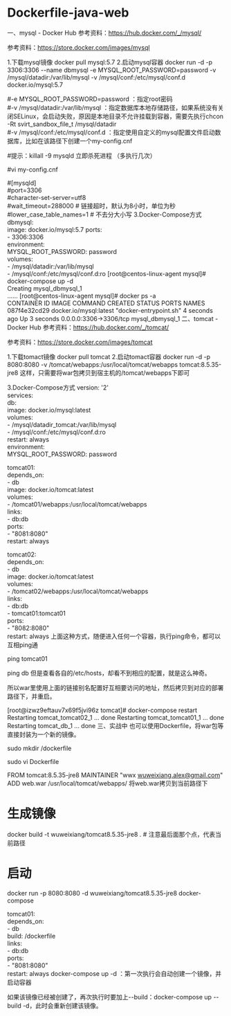 # Dockerfile-java-web
一、mysql - Docker Hub
参考资料：https://hub.docker.com/_/mysql/

参考资料：https://store.docker.com/images/mysql

1.下载mysql镜像
docker pull mysql:5.7
2.启动mysql容器
docker run -d -p 3306:3306 --name dbmysql -e MYSQL_ROOT_PASSWORD=password -v /mysql/datadir:/var/lib/mysql -v /mysql/conf:/etc/mysql/conf.d  docker.io/mysql:5.7


#-e MYSQL_ROOT_PASSWORD=password ：指定root密码  
#-v /mysql/datadir:/var/lib/mysql ：指定数据库本地存储路径，如果系统没有关闭SELinux，会启动失败，原因是本地目录不允许挂载到容器，需要先执行chcon -Rt svirt_sandbox_file_t /mysql/datadir  
#-v /mysql/conf:/etc/mysql/conf.d ：指定使用自定义的mysql配置文件启动数据库，比如在该路径下创建一个my-config.cnf  

#提示：killall -9 mysqld 立即杀死进程 （多执行几次）
  

#vi my-config.cnf  

#[mysqld]  
#port=3306  
#character-set-server=utf8  
#wait_timeout=288000  # 链接超时，默认为8小时，单位为秒
#lower_case_table_names=1 # 不去分大小写
3.Docker-Compose方式
dbmysql:  
  image: docker.io/mysql:5.7
  ports:  
    - 3306:3306  
  environment:  
    MYSQL_ROOT_PASSWORD: password  
  volumes:  
    - /mysql/datadir:/var/lib/mysql  
    - /mysql/conf:/etc/mysql/conf.d:ro
[root@centos-linux-agent mysql]# docker-compose up -d  
Creating mysql_dbmysql_1  
……
[root@centos-linux-agent mysql]# docker ps -a  
CONTAINER ID        IMAGE                    COMMAND                  CREATED             STATUS              PORTS                    NAMES  
087f4e32cd29        docker.io/mysql:latest   "docker-entrypoint.sh"   4 seconds ago       Up 3 seconds        0.0.0.0:3306->3306/tcp   mysql_dbmysql_1
二、tomcat - Docker Hub
参考资料：https://hub.docker.com/_/tomcat/

参考资料：https://store.docker.com/images/tomcat

1.下载tomact镜像
docker pull tomcat
2.启动tomact容器
docker run -d -p 8080:8080 -v /tomcat/webapps:/usr/local/tomcat/webapps tomcat:8.5.35-jre8
这样，只需要将war包拷贝到宿主机的/tomcat/webapps下即可

3.Docker-Compose方式
version: '2'  
services:  
   db:  
     image: docker.io/mysql:latest  
     volumes:  
       - /mysql/datadir_tomcat:/var/lib/mysql  
       - /mysql/conf:/etc/mysql/conf.d:ro  
     restart: always  
     environment:  
       MYSQL_ROOT_PASSWORD: password  

   tomcat01:  
     depends_on:  
       - db  
     image: docker.io/tomcat:latest  
     volumes:  
       - /tomcat01/webapps:/usr/local/tomcat/webapps  
     links:  
       - db:db  
     ports:  
       - "8081:8080"  
     restart: always  

   tomcat02:  
     depends_on:  
       - db  
     image: docker.io/tomcat:latest  
     volumes:  
       - /tomcat02/webapps:/usr/local/tomcat/webapps  
     links:  
       - db:db  
       - tomcat01:tomcat01  
     ports:  
       - "8082:8080"  
     restart: always
上面这种方式，随便进入任何一个容器，执行ping命令，都可以互相ping通

ping tomcat01

ping db
但是查看各自的/etc/hosts，却看不到相应的配置，就是这么神奇。

所以war里使用上面的链接别名配置好互相要访问的地址，然后拷贝到对应的部署路径下，并重启。

[root@izwz9eftauv7x69f5jvi96z tomcat]# docker-compose restart
Restarting tomcat_tomcat02_1 ... done
Restarting tomcat_tomcat01_1 ... done
Restarting tomcat_db_1       ... done
三、实战中
也可以使用Dockerfile，将war包等直接封装为一个新的镜像。

sudo mkdir /dockerfile

sudo vi Dockerfile

FROM tomcat:8.5.35-jre8
MAINTAINER "wwx <wuweixiang.alex@gmail.com>"  
ADD web.war /usr/local/tomcat/webapps/
将web.war拷贝到当前路径下

# 生成镜像
docker build -t wuweixiang/tomcat8.5.35-jre8 .     # 注意最后面那个点，代表当前路径

# 启动
docker run -p 8080:8080 -d wuweixiang/tomcat8.5.35-jre8
docker-compose

tomcat01:  
     depends_on:  
       - db  
     build: /dockerfile  
     links:  
       - db:db  
     ports:  
       - "8081:8080"  
     restart: always
docker-compose up -d ：第一次执行会自动创建一个镜像，并启动容器

如果该镜像已经被创建了，再次执行时要加上--build：docker-compose up --build -d，此时会重新创建该镜像。
